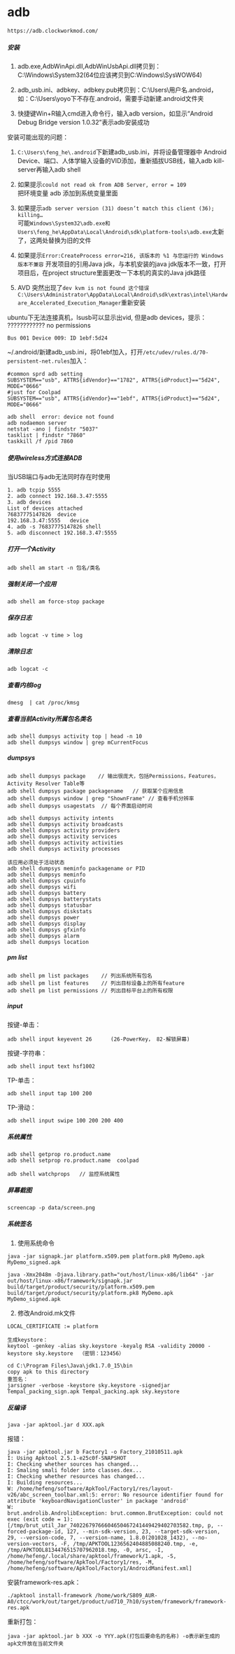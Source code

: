 # adb
```
https://adb.clockworkmod.com/
```

##### 安装

1. adb.exe,AdbWinApi.dll,AdbWinUsbApi.dll拷贝到：C:\Windows\System32(64位应该拷贝到C:Windows\SysWOW64)

2. adb_usb.ini、adbkey、adbkey.pub拷贝到：C:\Users\用户名\.android，如：C:\Users\yoyo下不存在.android，需要手动新建.android文件夹

3. 快捷键Win+R输入cmd进入命令行，输入adb version，如显示“Android Debug Bridge version 1.0.32”表示adb安装成功

安装可能出现的问题：

1. `C:\Users\feng_he\.android`下新建adb_usb.ini，并将设备管理器中 Android Device、端口、人体学输入设备的VID添加，重新插拔USB线，输入adb kill-server再输入adb shell  

2. 如果提示`could not read ok from ADB Server, error = 109`  
   把环境变量 adb 添加到系统变量里面  

3. 如果提示`adb server version (31) doesn’t match this client (36); killing…`  
   可能`Windows\System32\adb.exe和Users\feng_he\AppData\Local\Android\sdk\platform-tools\adb.exe`太新了，这两处替换为旧的文件

4. 如果提示`Error:CreateProcess error=216, 该版本的 %1 与您运行的 Windows 版本不兼容`
   开发项目的引用Java jdk，与本机安装的java jdk版本不一致，打开项目后，在project structure里面更改一下本机的真实的Java jdk路径  

5. AVD 突然出现了`dev kvm is not found 这个错误`
   `C:\Users\Administrator\AppData\Local\Android\sdk\extras\intel\Hardware_Accelerated_Execution_Manager`重新安装  

ubuntu下无法连接真机，lsusb可以显示出vid, 但是adb devices，提示： ????????????	 no permissions

```
Bus 001 Device 009: ID 1ebf:5d24
```

~/.android/新建adb_usb.ini，将01ebf加入，打开`/etc/udev/rules.d/70-persistent-net.rules`加入：  

```
#common sprd adb setting
SUBSYSTEM=="usb", ATTRS{idVendor}=="1782", ATTRS{idProduct}=="5d24", MODE="0666"
#just for Coolpad
SUBSYSTEM=="usb", ATTRS{idVendor}=="1ebf", ATTRS{idProduct}=="5d24", MODE="0666"
```

```
adb shell  error: device not found
adb nodaemon server
netstat -ano | findstr "5037"
tasklist | findstr "7860"
taskkill /f /pid 7860
```

##### 使用wireless方式连接ADB

当USB端口与adb无法同时存在时使用

```
1. adb tcpip 5555
2. adb connect 192.168.3.47:5555
3. adb devices
List of devices attached
76837775147826	device
192.168.3.47:5555	device
4. adb -s 76837775147826 shell
5. adb disconnect 192.168.3.47:5555
```

##### 打开一个Activity
```
adb shell am start -n 包名/类名
```

##### 强制关闭一个应用
```
adb shell am force-stop package
```

##### 保存日志
```
adb logcat -v time > log
```

##### 清除日志 
```
adb logcat -c
```

##### 查看内核log

```
dmesg  | cat /proc/kmsg
```

##### 查看当前Activity所属包名类名

```
adb shell dumpsys activity top | head -n 10  
adb shell dumpsys window | grep mCurrentFocus
```

##### dumpsys

```
adb shell dumpsys package	 // 输出很庞大，包括Permissions，Features，Activity Resolver Table等
adb shell dumpsys package packagename   // 获取某个应用信息
adb shell dumpsys window | grep "ShownFrame" // 查看手机分辨率
adb shell dumpsys usagestats  // 每个界面启动时间
```

```
adb shell dumpsys activity intents  
adb shell dumpsys activity broadcasts  
adb shell dumpsys activity providers  
adb shell dumpsys activity services  
adb shell dumpsys activity activities  
adb shell dumpsys activity processes  

该应用必须处于活动状态
adb shell dumpsys meminfo packagename or PID  
adb shell dumpsys meminfo  
adb shell dumpsys cpuinfo  
adb shell dumpsys wifi  
adb shell dumpsys battery  
adb shell dumpsys batterystats
adb shell dumpsys statusbar  
adb shell dumpsys diskstats   
adb shell dumpsys power
adb shell dumpsys display
adb shell dumpsys gfxinfo
adb shell dumpsys alarm
adb shell dumpsys location
```

##### pm list 

```
adb shell pm list packages    // 列出系统所有包名
adb shell pm list features    // 列出目标设备上的所有feature
adb shell pm list permissions // 列出目标平台上的所有权限
```

##### input

按键-单击：

```
adb shell input keyevent 26      (26-PowerKey， 82-解锁屏幕)  
```

按键-字符串：

```
adb shell input text hsf1002
```

TP-单击：

```
adb shell input tap 100 200
```

TP-滑动：

```
adb shell input swipe 100 200 200 400
```

##### 系统属性

```
adb shell getprop ro.product.name
adb shell setprop ro.product.name  coolpad

adb shell watchprops   // 监控系统属性
```

##### 屏幕截图

```
screencap -p data/screen.png
```

##### 系统签名

1. 使用系统命令

```
java -jar signapk.jar platform.x509.pem platform.pk8 MyDemo.apk MyDemo_signed.apk

java -Xmx2048m -Djava.library.path="out/host/linux-x86/lib64" -jar out/host/linux-x86/framework/signapk.jar build/target/product/security/platform.x509.pem build/target/product/security/platform.pk8 MyDemo.apk MyDemo_signed.apk
```
2. 修改Android.mk文件

```
LOCAL_CERTIFICATE := platform
```

```
生成keystore：
keytool -genkey -alias sky.keystore -keyalg RSA -validity 20000 -keystore sky.keystore  （密钥：123456）

cd C:\Program Files\Java\jdk1.7.0_15\bin 
copy apk to this directory
重签名：
jarsigner -verbose -keystore sky.keystore -signedjar Tempal_packing_sign.apk Tempal_packing.apk sky.keystore
```

##### 反编译

```
java -jar apktool.jar d XXX.apk
```

报错：

```
java -jar apktool.jar b Factory1 -o Factory_21010511.apk
I: Using Apktool 2.5.1-e25c0f-SNAPSHOT
I: Checking whether sources has changed...
I: Smaling smali folder into classes.dex...
I: Checking whether resources has changed...
I: Building resources...
W: /home/hefeng/software/ApkTool/Factory1/res/layout-v26/abc_screen_toolbar.xml:5: error: No resource identifier found for attribute 'keyboardNavigationCluster' in package 'android'
W: 
brut.androlib.AndrolibException: brut.common.BrutException: could not exec (exit code = 1): [/tmp/brut_util_Jar_74022679766604650467241449429402703582.tmp, p, --forced-package-id, 127, --min-sdk-version, 23, --target-sdk-version, 29, --version-code, 7, --version-name, 1.8.0(201028_1432), --no-version-vectors, -F, /tmp/APKTOOL1236562404885088240.tmp, -e, /tmp/APKTOOL8134476515707962018.tmp, -0, arsc, -I, /home/hefeng/.local/share/apktool/framework/1.apk, -S, /home/hefeng/software/ApkTool/Factory1/res, -M, /home/hefeng/software/ApkTool/Factory1/AndroidManifest.xml]
```

安装framework-res.apk：

```
./apktool install-framework /home/work/S809_AUR-A0/ctcc/work/out/target/product/ud710_7h10/system/framework/framework-res.apk
```

重新打包：

```
java -jar apktool.jar b XXX -o YYY.apk(打包后要命名的名称) -o表示新生成的apk文件放在当前文件夹
```

